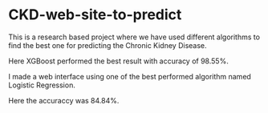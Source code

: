 # CKD-web-site-to-predict

This is a research based project where we have used different algorithms to find the best one for predicting the Chronic Kidney Disease.

Here XGBoost performed the best result with accuracy of 98.55%. 

I made a web interface using one of the best performed algorithm named Logistic Regression.
 
Here the accuraccy was 84.84%.




